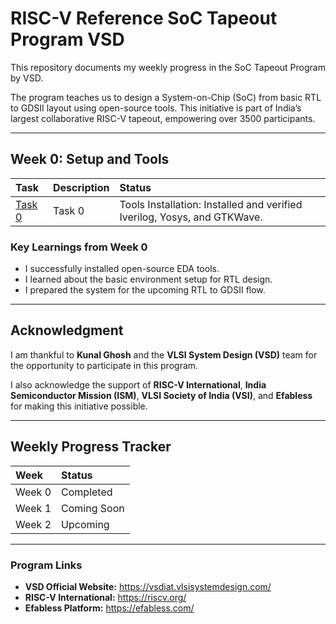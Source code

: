 # RISC-V Reference SoC Tapeout Program VSD

This repository documents my weekly progress in the SoC Tapeout Program by VSD.

The program teaches us to design a System-on-Chip (SoC) from basic RTL to GDSII layout using open-source tools. This initiative is part of India’s largest collaborative RISC-V tapeout, empowering over 3500 participants.

---

## Week 0: Setup and Tools

| Task | Description | Status |
| :--- | :--- | :--- |
[Task 0](Week0/Task0/install.md)| Task 0 | Tools Installation: Installed and verified Iverilog, Yosys, and GTKWave. | Done |

### Key Learnings from Week 0
* I successfully installed open-source EDA tools.
* I learned about the basic environment setup for RTL design.
* I prepared the system for the upcoming RTL to GDSII flow.

---

## Acknowledgment

I am thankful to **Kunal Ghosh** and the **VLSI System Design (VSD)** team for the opportunity to participate in this program.

I also acknowledge the support of **RISC-V International**, **India Semiconductor Mission (ISM)**, **VLSI Society of India (VSI)**, and **Efabless** for making this initiative possible.

---

## Weekly Progress Tracker

| Week | Status |
| :--- | :--- |
| Week 0 | Completed |
| Week 1 | Coming Soon |
| Week 2 | Upcoming |

---

### Program Links

* **VSD Official Website:** https://vsdiat.vlsisystemdesign.com/
* **RISC-V International:** https://riscv.org/
* **Efabless Platform:** https://efabless.com/
